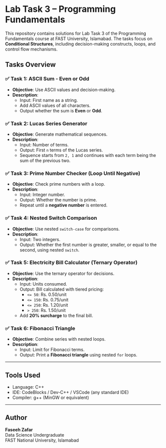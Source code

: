 # Lab Task 3 – Programming Fundamentals

This repository contains solutions for Lab Task 3 of the Programming Fundamentals course at FAST University, Islamabad. The tasks focus on **Conditional Structures**, including decision-making constructs, loops, and control flow mechanisms.

## Tasks Overview

### ✅ Task 1: ASCII Sum - Even or Odd
- **Objective**: Use ASCII values and decision-making.
- **Description**:
  - Input: First name as a string.
  - Add ASCII values of all characters.
  - Output whether the sum is **Even** or **Odd**.

### ✅ Task 2: Lucas Series Generator
- **Objective**: Generate mathematical sequences.
- **Description**:
  - Input: Number of terms.
  - Output: First `n` terms of the Lucas series.
  - Sequence starts from `2, 1` and continues with each term being the sum of the previous two.

### ✅ Task 3: Prime Number Checker (Loop Until Negative)
- **Objective**: Check prime numbers with a loop.
- **Description**:
  - Input: Integer number.
  - Output: Whether the number is prime.
  - Repeat until a **negative number** is entered.

### ✅ Task 4: Nested Switch Comparison
- **Objective**: Use nested `switch-case` for comparisons.
- **Description**:
  - Input: Two integers.
  - Output: Whether the first number is greater, smaller, or equal to the second, using nested `switch`.

### ✅ Task 5: Electricity Bill Calculator (Ternary Operator)
- **Objective**: Use the ternary operator for decisions.
- **Description**:
  - Input: Units consumed.
  - Output: Bill calculated with tiered pricing:
    - `<= 50`: Rs. 0.50/unit
    - `<= 150`: Rs. 0.75/unit
    - `<= 250`: Rs. 1.20/unit
    - `> 250`: Rs. 1.50/unit
  - Add **20% surcharge** to the final bill.

### ✅ Task 6: Fibonacci Triangle
- **Objective**: Combine series with nested loops.
- **Description**:
  - Input: Limit for Fibonacci terms.
  - Output: Print a **Fibonacci triangle** using nested `for` loops.

---

## Tools Used

- Language: C++
- IDE: CodeBlocks / Dev-C++ / VSCode (any standard IDE)
- Compiler: g++ (MinGW or equivalent)

---

## Author

**Faseeh Zafar**  
Data Science Undergraduate  
FAST National University, Islamabad
